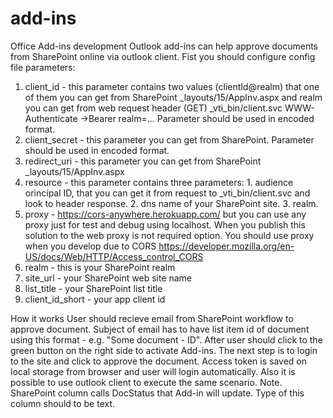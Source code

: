 # add-ins
Office Add-ins development
Outlook add-ins can help approve documents from SharePoint online via outlook client.
Fist you should configure config file parameters:
  1. client_id - this parameter contains two values (clientId@realm) that one of them you can get from SharePoint _layouts/15/AppInv.aspx and realm you can get from web request header (GET) _vti_bin/client.svc WWW-Authenticate →Bearer realm=... Parameter should be used in encoded format. 
  2. client_secret - this parameter you can get from SharePoint. Parameter should be used in encoded format. 
  3. redirect_uri - this parameter you can get from SharePoint _layouts/15/AppInv.aspx
  4. resource - this parameter contains three parameters: 1. audience orincipal ID, that you can get it from request to _vti_bin/client.svc and look to header response. 2. dns name of your SharePoint site. 3. realm.
  5. proxy - https://cors-anywhere.herokuapp.com/ but you can use any proxy just for test and debug using localhost. When you publish this solution to the web proxy is not required option. You should use proxy when you develop due to CORS https://developer.mozilla.org/en-US/docs/Web/HTTP/Access_control_CORS
  6. realm - this is your SharePoint realm
  7. site_url - your SharePoint web site name
  8. list_title - your SharePoint list title
  9. client_id_short - your app client id
  
  How it works
  User should recieve email from SharePoint workflow to approve document. Subject of email has to have list item id of document using this format - e.g. "Some document - ID". After user should click to the green button on the right side to activate Add-ins. The next step is to login to the site and click to approve the document. Access token is saved on local storage from browser and user will login automatically. Also it is possible to use outlook client to execute the same scenario.
  Note. SharePoint column calls DocStatus that Add-in will update. Type of this column should to be text.
